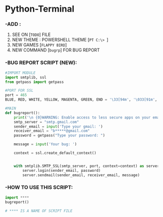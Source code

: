 # Python-Terminal
### -ADD :
1. SEE ON [`TODO`] FILE
2. NEW THEME : POWERSHELL THEME [`PT C:\> `] 
3. NEW GAMES [`FLAPPY BIRD`]
4. NEW COMMAND [`bugrp`] FOR BUG REPORT

### -BUG REPORT SCRIPT (NEW):
```python
#IMPORT MODULE
import smtplib, ssl
from getpass import getpass

#PORT FOR SSL
port = 465  
BLUE, RED, WHITE, YELLOW, MAGENTA, GREEN, END = '\33[94m', '\033[91m', '\33[97m', '\33[93m', '\033[1;35m', '\033[1;32m', '\033[0m'

#MAIN
def bugreport():
	print('\n {0}WARNING: Enable access to less secure apps on your email account.{2} \n {1}https://www.google.com/settings/security/lesssecureapps{2}'.format(RED, GREEN, END))
	smtp_server = "smtp.gmail.com"
	sender_email = input('Type your gmail: ')
	receiver_email = "b*****@gmail.com"
	password = getpass("Type your password: ")

	message = input('Your bug: ')

	context = ssl.create_default_context()


	with smtplib.SMTP_SSL(smtp_server, port, context=context) as server:
		server.login(sender_email, password)
		server.sendmail(sender_email, receiver_email, message)
```

### -HOW TO USE THIS SCRIPT: 
```python
import ****
bugreport()

# **** IS A NAME OF SCRIPT FILE
```
